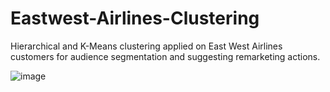 # Eastwest-Airlines-Clustering
Hierarchical and K-Means clustering applied on East West Airlines customers for audience segmentation and suggesting remarketing actions.

![image](https://user-images.githubusercontent.com/30589320/235450463-53a24475-89b0-4ba3-ab86-57641576bed9.png)

